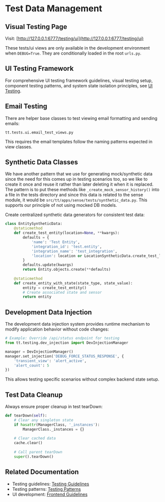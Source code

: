 # Test Data Management

## Visual Testing Page

Visit: [http://127.0.0.1:6777/testing/ui](http://127.0.0.1:6777/testing/ui)

These tests/ui views are only available in the development environment when `DEBUG=True`. They are conditionally loaded in the root `urls.py`.

## UI Testing Framework

For comprehensive UI testing framework guidelines, visual testing setup, component testing patterns, and system state isolation principles, see [UI Testing](../frontend/ui-testing.md).

## Email Testing

There are helper base classes to test viewing email formatting and sending emails:
```
tt.tests.ui.email_test_views.py
```

This requires the email templates follow the naming patterns expected in view classes.

## Synthetic Data Classes

We have another pattern that we use for generating mock/synthetic data since the need for this comes up in testing scenarios too, so we like to create it once and reuse it rather than later deleting it when it is replaced.  The pattern is to put these methods like `_create_mock_sensor_history()` into a file in the tests directory and since this data is related to the sense module, it would be `src/tt/apps/sense/tests/synthetic_data.py`.  This supports our principle of not using mocked DB models.

Create centralized synthetic data generators for consistent test data:

```python
class EntitySyntheticData:
    @staticmethod
    def create_test_entity(location=None, **kwargs):
        defaults = {
            'name': 'Test Entity',
            'integration_id': 'test.entity',
            'integration_name': 'test_integration',
            'location': location or LocationSyntheticData.create_test_location()
        }
        defaults.update(kwargs)
        return Entity.objects.create(**defaults)
    
    @staticmethod
    def create_entity_with_state(state_type, state_value):
        entity = create_test_entity()
        # Create associated state and sensor
        return entity
```

## Development Data Injection

The development data injection system provides runtime mechanism to modify application behavior without code changes:

```python
# Example: Override /api/status endpoint for testing
from tt.testing.dev_injection import DevInjectionManager

manager = DevInjectionManager()
manager.set_injection('DEBUG_FORCE_STATUS_RESPONSE', {
    'transient_view': 'alert_active',
    'alert_count': 5
})
```

This allows testing specific scenarios without complex backend state setup.

## Test Data Cleanup

Always ensure proper cleanup in test tearDown:

```python
def tearDown(self):
    # Clear any singleton state
    if hasattr(ManagerClass, '_instances'):
        ManagerClass._instances = {}
    
    # Clear cached data
    cache.clear()
    
    # Call parent tearDown
    super().tearDown()
```

## Related Documentation
- Testing guidelines: [Testing Guidelines](testing-guidelines.md)
- Testing patterns: [Testing Patterns](testing-patterns.md)
- UI development: [Frontend Guidelines](../frontend/frontend-guidelines.md)
